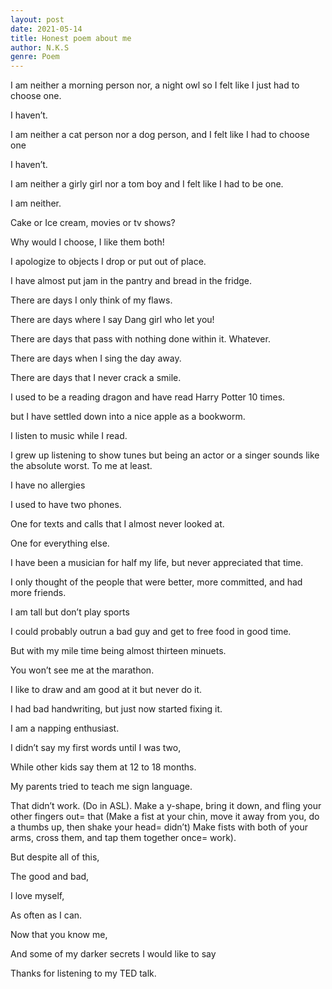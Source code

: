 ```yaml
---
layout: post
date: 2021-05-14
title: Honest poem about me
author: N.K.S
genre: Poem
---
```



I am neither a morning person nor, a night owl so I felt like I just had to choose one.  

I haven’t.  

I am neither a cat person nor a dog person, and I felt like I had to choose one   

I haven’t.  

I am neither a girly girl nor a tom boy and I felt like I had to be one.  

I am neither.  

Cake or Ice cream, movies or tv shows?  

Why would I choose, I like them both!  

  

I apologize to objects I drop or put out of place.  

I have almost put jam in the pantry and bread in the fridge.  

There are days I only think of my flaws.  

There are days where I say Dang girl who let you!  

There are days that pass with nothing done within it. Whatever.  

There are days when I sing the day away.  

There are days that I never crack a smile.  

  

I used to be a reading dragon and have read Harry Potter 10 times.  

but I have settled down into a nice apple as a bookworm.  

I listen to music while I read.  

I grew up listening to show tunes but being an actor or a singer sounds like the absolute worst. To me at least.  

I have no allergies  

I used to have two phones.  

One for texts and calls that I almost never looked at.  

One for everything else.  

I have been a musician for half my life, but never appreciated that time.  

I only thought of the people that were better, more committed, and had more friends.  

I am tall but don’t play sports  

I could probably outrun a bad guy and get to free food in good time.  

But with my mile time being almost thirteen minuets.  

You won’t see me at the marathon.  

I like to draw and am good at it but never do it.  

I had bad handwriting, but just now started fixing it.  

I am a napping enthusiast.  

I didn’t say my first words until I was two,  

While other kids say them at 12 to 18 months.  

My parents tried to teach me sign language.  

 That didn’t work. (Do in ASL). Make a y-shape, bring it down, and fling your other fingers out= that (Make a fist at your chin, move it away from you, do a thumbs up, then shake your head= didn’t) Make fists with both of your arms, cross them, and tap them together once= work).  

But despite all of this,  

The good and bad,  

I love myself,  

As often as I can.  

Now that you know me,  

And some of my darker secrets I would like to say  

Thanks for listening to my TED talk.  



 




